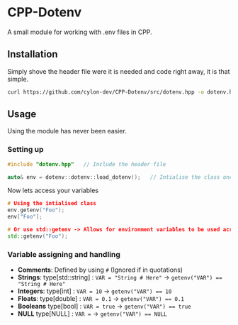 # CPP-Dotenv
A small module for working with .env files in CPP.

## Installation
Simply shove the header file were it is needed and code right away, it is that simple.

```sh
curl https://github.com/cylon-dev/CPP-Dotenv/src/dotenv.hpp -o dotenv.hpp
```

## Usage
Using the module has never been easier.

### Setting up
```cpp
#include "dotenv.hpp"   // Include the header file

auto& env = dotenv::dotenv::load_dotenv();   // Intialise the class once and your ready to go
```

Now lets access your variables
```cpp
# Using the intialised class
env.getenv("Foo");
env["Foo"];

# Or use std::getenv -> Allows for environment variables to be used across files
std::getenv("Foo");
```

### Variable assigning and handling
* **Comments**: Defined by using `#` (Ignored if in quotations)
* **Strings**: type[std::string] : `VAR = "String # Here"` -> `getenv("VAR") == "String # Here"`
* **Integers**: type[int] : `VAR = 10` -> `getenv("VAR") == 10`
* **Floats**: type[double] : `VAR = 0.1` -> `getenv("VAR") == 0.1`
* **Booleans** type[bool] : `VAR = true` -> `getenv("VAR") == true`
* **NULL** type[NULL] : `VAR =` -> `getenv("VAR") == NULL`
